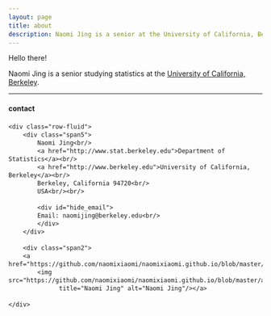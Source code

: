 ```yaml
---
layout: page
title: about
description: Naomi Jing is a senior at the University of California, Berkeley studying statistics
---
```

Hello there!

Naomi Jing is a senior studying statistics at the [University of California, Berkeley](http://www.berkeley.edu).

---

<div class="container">
<h4><a name="contact"></a>contact</h4>

    <div class="row-fluid">
        <div class="span5">
            Naomi Jing<br/>
            <a href="http://www.stat.berkeley.edu">Department of Statistics</a><br/>
            <a href="http://www.berkeley.edu">University of California, Berkeley</a><br/>
            Berkeley, California 94720<br/>
            USA<br/><br/>

            <div id="hide_email">
            Email: naomijing@berkeley.edu<br/>
            </div>
        </div>

        <div class="span2">
        <a href="https://github.com/naomixiaomi/naomixiaomi.github.io/blob/master/assets/small_headshot.png">
            <img src="https://github.com/naomixiaomi/naomixiaomi.github.io/blob/master/assets/small_headshot.png"
                  title="Naomi Jing" alt="Naomi Jing"/></a>

    </div>
</div>
